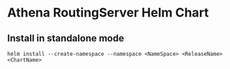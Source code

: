 # Athena RoutingServer Helm Chart

## Install in standalone mode

```
helm install --create-namespace --namespace <NameSpace> <ReleaseName> <ChartName>
```
